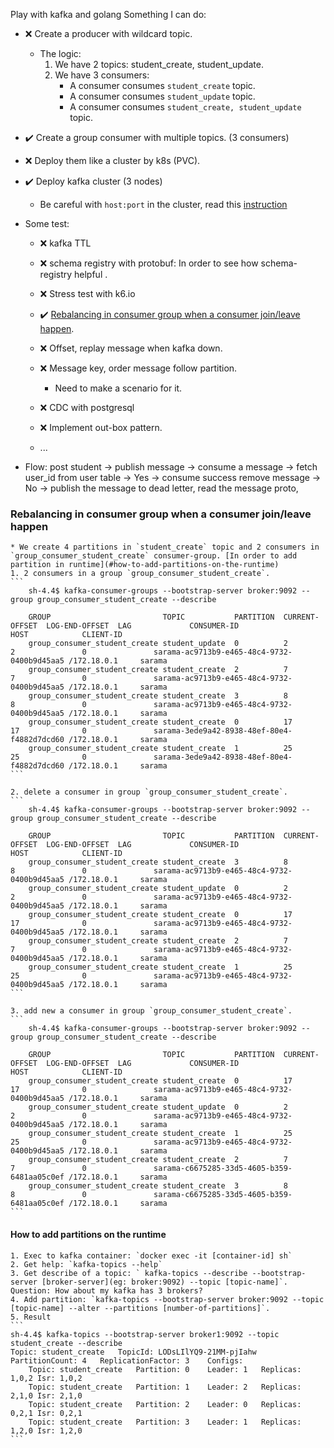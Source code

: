 Play with kafka and golang
Something I can do:


* :x: Create a producer with wildcard topic.
    * The logic: 
        1. We have 2 topics: student_create, student_update.
        2. We have 3 consumers: 
            * A consumer consumes `student_create` topic.
            * A consumer consumes `student_update` topic.
            * A consumer consumes `student_create, student_update` topic.
* :heavy_check_mark: Create a group consumer with multiple topics. (3 consumers)
* :x: Deploy them like a cluster by k8s (PVC).
* :heavy_check_mark: Deploy kafka cluster (3 nodes)
    * Be careful with `host:port` in the cluster, read this [instruction](https://www.confluent.io/en-gb/blog/kafka-client-cannot-connect-to-broker-on-aws-on-docker-etc/#adding-new-listener)

* Some test:
    * :x: kafka TTL
    * :x: schema registry with protobuf: In order to see how schema-registry helpful .
    * :x: Stress test with k6.io
    * :heavy_check_mark: [Rebalancing in consumer group when a consumer join/leave happen](#rebalancing-in-consumer-group-when-a-consumer-join/leave-happen).

    * :x: Offset, replay message when kafka down.
    * :x: Message key, order message follow partition.
        * Need to make a scenario for it.
    * :x: CDC with postgresql
    * :x: Implement out-box pattern.
    * ...



* Flow: post student -> publish message -> consume a message -> fetch user_id from user table -> Yes -> consume success remove message
                                                                                            -> No -> publish the message to dead letter, read the message proto,  


### Rebalancing in consumer group when a consumer join/leave happen
    * We create 4 partitions in `student_create` topic and 2 consumers in `group_consumer_student_create` consumer-group. [In order to add partition in runtime](#how-to-add-partitions-on-the-runtime)
    1. 2 consumers in a group `group_consumer_student_create`.
    ```
        sh-4.4$ kafka-consumer-groups --bootstrap-server broker:9092 --group group_consumer_student_create --describe

        GROUP                         TOPIC           PARTITION  CURRENT-OFFSET  LOG-END-OFFSET  LAG             CONSUMER-ID                                 HOST            CLIENT-ID
        group_consumer_student_create student_update  0          2               2               0               sarama-ac9713b9-e465-48c4-9732-0400b9d45aa5 /172.18.0.1     sarama
        group_consumer_student_create student_create  2          7               7               0               sarama-ac9713b9-e465-48c4-9732-0400b9d45aa5 /172.18.0.1     sarama
        group_consumer_student_create student_create  3          8               8               0               sarama-ac9713b9-e465-48c4-9732-0400b9d45aa5 /172.18.0.1     sarama
        group_consumer_student_create student_create  0          17              17              0               sarama-3ede9a42-8938-48ef-80e4-f4882d7dcd60 /172.18.0.1     sarama
        group_consumer_student_create student_create  1          25              25              0               sarama-3ede9a42-8938-48ef-80e4-f4882d7dcd60 /172.18.0.1     sarama
    ```

    2. delete a consumer in group `group_consumer_student_create`.
    ```
        sh-4.4$ kafka-consumer-groups --bootstrap-server broker:9092 --group group_consumer_student_create --describe

        GROUP                         TOPIC           PARTITION  CURRENT-OFFSET  LOG-END-OFFSET  LAG             CONSUMER-ID                                 HOST            CLIENT-ID
        group_consumer_student_create student_create  3          8               8               0               sarama-ac9713b9-e465-48c4-9732-0400b9d45aa5 /172.18.0.1     sarama
        group_consumer_student_create student_update  0          2               2               0               sarama-ac9713b9-e465-48c4-9732-0400b9d45aa5 /172.18.0.1     sarama
        group_consumer_student_create student_create  0          17              17              0               sarama-ac9713b9-e465-48c4-9732-0400b9d45aa5 /172.18.0.1     sarama
        group_consumer_student_create student_create  2          7               7               0               sarama-ac9713b9-e465-48c4-9732-0400b9d45aa5 /172.18.0.1     sarama
        group_consumer_student_create student_create  1          25              25              0               sarama-ac9713b9-e465-48c4-9732-0400b9d45aa5 /172.18.0.1     sarama
    ```

    3. add new a consumer in group `group_consumer_student_create`.
    ```
        sh-4.4$ kafka-consumer-groups --bootstrap-server broker:9092 --group group_consumer_student_create --describe

        GROUP                         TOPIC           PARTITION  CURRENT-OFFSET  LOG-END-OFFSET  LAG             CONSUMER-ID                                 HOST            CLIENT-ID
        group_consumer_student_create student_create  0          17              17              0               sarama-ac9713b9-e465-48c4-9732-0400b9d45aa5 /172.18.0.1     sarama
        group_consumer_student_create student_update  0          2               2               0               sarama-ac9713b9-e465-48c4-9732-0400b9d45aa5 /172.18.0.1     sarama
        group_consumer_student_create student_create  1          25              25              0               sarama-ac9713b9-e465-48c4-9732-0400b9d45aa5 /172.18.0.1     sarama
        group_consumer_student_create student_create  2          7               7               0               sarama-c6675285-33d5-4605-b359-6481aa05c0ef /172.18.0.1     sarama
        group_consumer_student_create student_create  3          8               8               0               sarama-c6675285-33d5-4605-b359-6481aa05c0ef /172.18.0.1     sarama
    ```

#### How to add partitions on the runtime
    1. Exec to kafka container: `docker exec -it [container-id] sh`
    2. Get help: `kafka-topics --help`
    3. Get describe of a topic: ` kafka-topics --describe --bootstrap-server [broker-server](eg: broker:9092) --topic [topic-name]`. Question: How about my kafka has 3 brokers?
    4. Add partition: `kafka-topics --bootstrap-server broker:9092 --topic [topic-name] --alter --partitions [number-of-partitions]`.
    5. Result
    ```
    sh-4.4$ kafka-topics --bootstrap-server broker1:9092 --topic student_create --describe
    Topic: student_create	TopicId: LODsLIlYQ9-21MM-pjIahw	PartitionCount: 4	ReplicationFactor: 3	Configs: 
        Topic: student_create	Partition: 0	Leader: 1	Replicas: 1,0,2	Isr: 1,0,2
        Topic: student_create	Partition: 1	Leader: 2	Replicas: 2,1,0	Isr: 2,1,0
        Topic: student_create	Partition: 2	Leader: 0	Replicas: 0,2,1	Isr: 0,2,1
        Topic: student_create	Partition: 3	Leader: 1	Replicas: 1,2,0	Isr: 1,2,0
    ```